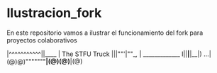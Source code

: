 # Ilustracion_fork
En este repositorio vamos a ilustrar el funcionamiento del fork para proyectos colaborativos

|^^^^^^^^^^^\||____
| The STFU Truck |||""'|""\__,_
| _____________ l||__|__|__|)
...|(@)@)"""""""**|(@)(@)**|(@)
